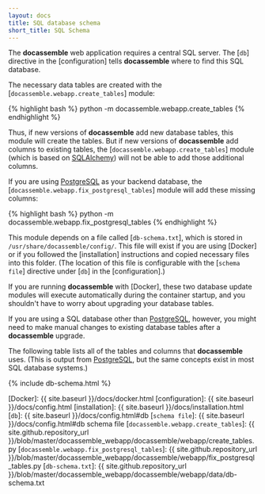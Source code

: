 ```yaml
---
layout: docs
title: SQL database schema
short_title: SQL Schema
---
```


The **docassemble** web application requires a central SQL server.
The [`db`] directive in the [configuration] tells **docassemble**
where to find this SQL database.

The necessary data tables are created with the
[`docassemble.webapp.create_tables`] module:

{% highlight bash %}
python -m docassemble.webapp.create_tables
{% endhighlight %}

Thus, if new versions of **docassemble** add new database tables, this
module will create the tables.  But if new versions of **docassemble**
add columns to existing tables, the
[`docassemble.webapp.create_tables`] module (which is based on
[SQLAlchemy]) will not be able to add those additional columns.

If you are using [PostgreSQL] as your backend database, the
[`docassemble.webapp.fix_postgresql_tables`] module will add these
missing columns:

{% highlight bash %}
python -m docassemble.webapp.fix_postgresql_tables
{% endhighlight %}

This module depends on a file called [`db-schema.txt`], which is
stored in `/usr/share/docassemble/config/`.  This file will exist if
you are using [Docker] or if you followed the [installation]
instructions and copied necessary files into this folder.  (The
location of this file is configurable with the [`schema file`]
directive under [`db`] in the [configuration].)

If you are running **docassemble** with [Docker], these two database
update modules will execute automatically during the container
startup, and you shouldn't have to worry about upgrading your database
tables.

If you are using a SQL database other than [PostgreSQL], however, you
might need to make manual changes to existing database tables after a
**docassemble** upgrade.

The following table lists all of the tables and columns that
**docassemble** uses.  (This is output from [PostgreSQL], but the same
concepts exist in most SQL database systems.)

{% include db-schema.html %}

[PostgreSQL]: https://www.postgresql.org/
[SQLAlchemy]: http://www.sqlalchemy.org/
[Docker]: {{ site.baseurl }}/docs/docker.html
[configuration]: {{ site.baseurl }}/docs/config.html
[installation]: {{ site.baseurl }}/docs/installation.html
[`db`]: {{ site.baseurl }}/docs/config.html#db
[`schema file`]: {{ site.baseurl }}/docs/config.html#db schema file
[`docassemble.webapp.create_tables`]: {{ site.github.repository_url }}/blob/master/docassemble_webapp/docassemble/webapp/create_tables.py
[`docassemble.webapp.fix_postgresql_tables`]: {{ site.github.repository_url }}/blob/master/docassemble_webapp/docassemble/webapp/fix_postgresql_tables.py
[`db-schema.txt`]: {{ site.github.repository_url }}/blob/master/docassemble_webapp/docassemble/webapp/data/db-schema.txt
